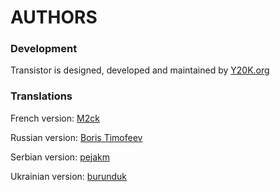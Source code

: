 AUTHORS
=======

### Development
Transistor is designed, developed and maintained by [Y20K.org](http://www.y20k.org/)

### Translations
French version:  [M2ck](https://github.com/M2ck)

Russian version: [Boris Timofeev](https://github.com/btimofeev)

Serbian version: [pejakm](https://github.com/pejakm)

Ukrainian version: [burunduk](https://github.com/burunduk) 
